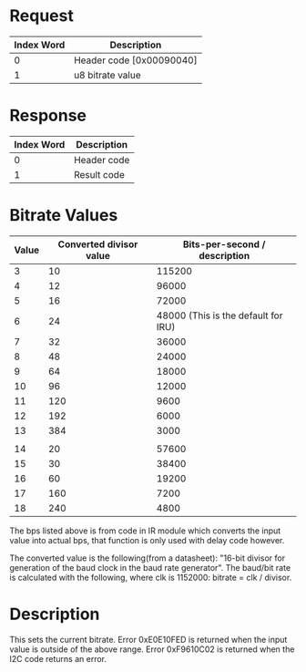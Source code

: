 # Request

| Index Word | Description                |
|------------|----------------------------|
| 0          | Header code \[0x00090040\] |
| 1          | u8 bitrate value           |

# Response

| Index Word | Description |
|------------|-------------|
| 0          | Header code |
| 1          | Result code |

# Bitrate Values

| Value | Converted divisor value | Bits-per-second / description       |
|-------|-------------------------|-------------------------------------|
| 3     | 10                      | 115200                              |
| 4     | 12                      | 96000                               |
| 5     | 16                      | 72000                               |
| 6     | 24                      | 48000 (This is the default for IRU) |
| 7     | 32                      | 36000                               |
| 8     | 48                      | 24000                               |
| 9     | 64                      | 18000                               |
| 10    | 96                      | 12000                               |
| 11    | 120                     | 9600                                |
| 12    | 192                     | 6000                                |
| 13    | 384                     | 3000                                |
|       |                         |                                     |
| 14    | 20                      | 57600                               |
| 15    | 30                      | 38400                               |
| 16    | 60                      | 19200                               |
| 17    | 160                     | 7200                                |
| 18    | 240                     | 4800                                |

The bps listed above is from code in IR module which converts the input
value into actual bps, that function is only used with delay code
however.

The converted value is the following(from a datasheet): "16-bit divisor
for generation of the baud clock in the baud rate generator". The
baud/bit rate is calculated with the following, where clk is 1152000:
bitrate = clk / divisor.

# Description

This sets the current bitrate. Error 0xE0E10FED is returned when the
input value is outside of the above range. Error 0xF9610C02 is returned
when the I2C code returns an error.
